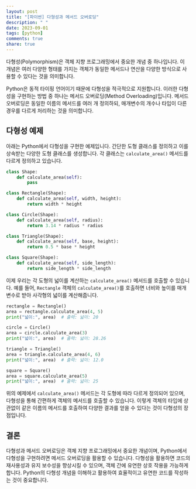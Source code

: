 ```yaml
---
layout: post
title: "[파이썬] 다형성과 메서드 오버로딩"
description: " "
date: 2023-09-01
tags: [python]
comments: true
share: true
---
```


다형성(Polymorphism)은 객체 지향 프로그래밍에서 중요한 개념 중 하나입니다. 이 개념은 여러 다양한 형태를 가지는 객체가 동일한 메서드나 연산을 다양한 방식으로 사용할 수 있다는 것을 의미합니다. 

Python은 동적 타이핑 언어이기 때문에 다형성을 적극적으로 지원합니다. 이러한 다형성을 구현하는 방법 중 하나는 메서드 오버로딩(Method Overloading)입니다. 메서드 오버로딩은 동일한 이름의 메서드를 여러 개 정의하되, 매개변수의 개수나 타입이 다른 경우를 다르게 처리하는 것을 의미합니다.

## 다형성 예제

아래는 Python에서 다형성을 구현한 예제입니다. 간단한 도형 클래스를 정의하고 이를 상속받는 다양한 도형 클래스를 생성합니다. 각 클래스는 `calculate_area()` 메서드를 다르게 정의하고 있습니다.

```python
class Shape:
    def calculate_area(self):
        pass

class Rectangle(Shape):
    def calculate_area(self, width, height):
        return width * height

class Circle(Shape):
    def calculate_area(self, radius):
        return 3.14 * radius * radius

class Triangle(Shape):
    def calculate_area(self, base, height):
        return 0.5 * base * height

class Square(Shape):
    def calculate_area(self, side_length):
        return side_length * side_length
```

이제 우리는 각 도형의 넓이를 계산하는 `calculate_area()` 메서드를 호출할 수 있습니다. 예를 들어, `Rectangle` 객체의 `calculate_area()`를 호출하면 너비와 높이를 매개변수로 받아 사각형의 넓이를 계산해줍니다.

```python
rectangle = Rectangle()
area = rectangle.calculate_area(4, 5)
print("넓이:", area)  # 출력: 넓이: 20

circle = Circle()
area = circle.calculate_area(3)
print("넓이:", area)  # 출력: 넓이: 28.26

triangle = Triangle()
area = triangle.calculate_area(4, 6)
print("넓이:", area)  # 출력: 넓이: 12.0

square = Square()
area = square.calculate_area(5)
print("넓이:", area)  # 출력: 넓이: 25
```

위의 예제에서 `calculate_area()` 메서드는 각 도형에 따라 다르게 정의되어 있으며, 다형성을 통해 간편하게 객체의 메서드를 호출할 수 있습니다. 이렇게 객체의 타입에 상관없이 같은 이름의 메서드를 호출하여 다양한 결과를 얻을 수 있다는 것이 다형성의 장점입니다.

## 결론

다형성과 메서드 오버로딩은 객체 지향 프로그래밍에서 중요한 개념이며, Python에서 다형성을 구현하려면 메서드 오버로딩을 활용할 수 있습니다. 다형성을 활용하면 코드의 재사용성과 유지 보수성을 향상시킬 수 있으며, 객체 간에 유연한 상호 작용을 가능하게 합니다. Python의 다형성 개념을 이해하고 활용하여 효율적이고 유연한 코드를 작성하는 것이 중요합니다.